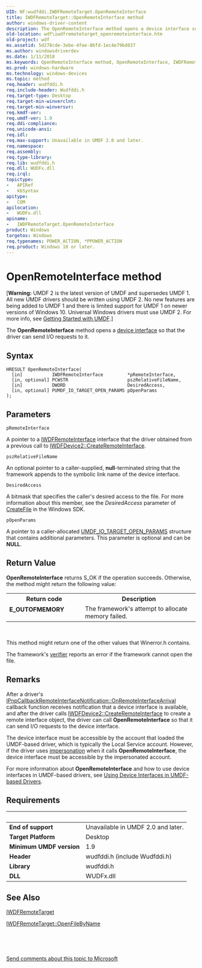 ```yaml
---
UID: NF:wudfddi.IWDFRemoteTarget.OpenRemoteInterface
title: IWDFRemoteTarget::OpenRemoteInterface method
author: windows-driver-content
description: The OpenRemoteInterface method opens a device interface so that the driver can send I/O requests to it.
old-location: wdf\iwdfremotetarget_openremoteinterface.htm
old-project: wdf
ms.assetid: 5d278cde-3ebe-4fee-86fd-1ec4e79bd837
ms.author: windowsdriverdev
ms.date: 1/11/2018
ms.keywords: OpenRemoteInterface method, OpenRemoteInterface, IWDFRemoteTarget::OpenRemoteInterface, IWDFRemoteTarget interface, OpenRemoteInterface method, OpenRemoteInterface method, IWDFRemoteTarget interface, wdf.iwdfremotetarget_openremoteinterface, IWDFRemoteTarget, umdf.iwdfremotetarget_openremoteinterface, UMDFIoTargetObjectRef_e8287a4e-9f63-40e6-9a85-fb881a27d292.xml, wudfddi/IWDFRemoteTarget::OpenRemoteInterface
ms.prod: windows-hardware
ms.technology: windows-devices
ms.topic: method
req.header: wudfddi.h
req.include-header: Wudfddi.h
req.target-type: Desktop
req.target-min-winverclnt: 
req.target-min-winversvr: 
req.kmdf-ver: 
req.umdf-ver: 1.9
req.ddi-compliance: 
req.unicode-ansi: 
req.idl: 
req.max-support: Unavailable in UMDF 2.0 and later.
req.namespace: 
req.assembly: 
req.type-library: 
req.lib: wudfddi.h
req.dll: WUDFx.dll
req.irql: 
topictype:
-	APIRef
-	kbSyntax
apitype:
-	COM
apilocation:
-	WUDFx.dll
apiname:
-	IWDFRemoteTarget.OpenRemoteInterface
product: Windows
targetos: Windows
req.typenames: POWER_ACTION, *PPOWER_ACTION
req.product: Windows 10 or later.
---
```



# OpenRemoteInterface method
<p class="CCE_Message">[<b>Warning:</b> UMDF 2 is the latest version of UMDF and supersedes UMDF 1.  All new UMDF drivers should be written using UMDF 2.  No new features are being added to UMDF 1 and there is limited support for UMDF 1 on newer versions of Windows 10.  Universal Windows drivers must use UMDF 2.  For more info, see <a href="https://docs.microsoft.com/en-us/windows-hardware/drivers/wdf/getting-started-with-umdf-version-2">Getting Started with UMDF</a>.]

The <b>OpenRemoteInterface</b> method opens a <a href="https://docs.microsoft.com/en-us/windows-hardware/drivers/wdf/using-device-interfaces-in-umdf-drivers">device interface</a> so that the driver can send I/O requests to it.

## Syntax

````
HRESULT OpenRemoteInterface(
  [in]           IWDFRemoteInterface         *pRemoteInterface,
  [in, optional] PCWSTR                      pszRelativeFileName,
  [in]           DWORD                       DesiredAccess,
  [in, optional] PUMDF_IO_TARGET_OPEN_PARAMS pOpenParams
);
````

## Parameters

`pRemoteInterface`

A pointer to a <a href="..\wudfddi\nn-wudfddi-iwdfremoteinterface.md">IWDFRemoteInterface</a> interface that the driver obtained from a previous call to <a href="https://msdn.microsoft.com/library/windows/hardware/ff556925">IWDFDevice2::CreateRemoteInterface</a>.

`pszRelativeFileName`

An optional pointer to a caller-supplied, <b>null</b>-terminated string that the framework appends to the symbolic link name of the device interface.

`DesiredAccess`

A bitmask that specifies the caller's desired access to the file. For more information about this member, see the <i>DesiredAccess</i> parameter of <a href="http://go.microsoft.com/fwlink/p/?linkid=152795">CreateFile</a> in the Windows SDK.

`pOpenParams`

A pointer to a caller-allocated <a href="..\wudfddi\ns-wudfddi-_umdf_io_target_open_params.md">UMDF_IO_TARGET_OPEN_PARAMS</a> structure that contains additional parameters. This parameter is optional and can be <b>NULL</b>.


## Return Value

<b>OpenRemoteInterface</b> returns S_OK if the operation succeeds. Otherwise, the method might return the following value:
<table>
<tr>
<th>Return code</th>
<th>Description</th>
</tr>
<tr>
<td width="40%">
<dl>
<dt><b>E_OUTOFMEMORY</b></dt>
</dl>
</td>
<td width="60%">
The framework's attempt to allocate memory failed. 

</td>
</tr>
</table> 

This method might return one of the other values that Winerror.h contains.



The framework's <a href="https://msdn.microsoft.com/e84993e1-da10-4041-8fc7-7f40806ee454">verifier</a> reports an error if the framework cannot open the file.

## Remarks

After a driver's <a href="https://msdn.microsoft.com/library/windows/hardware/ff556775">IPnpCallbackRemoteInterfaceNotification::OnRemoteInterfaceArrival</a> callback function receives notification that a device interface is available, and after the driver calls <a href="https://msdn.microsoft.com/library/windows/hardware/ff556925">IWDFDevice2::CreateRemoteInterface</a> to create a remote interface object, the driver can call <b>OpenRemoteInterface</b> so that it can send I/O requests to the device interface.

The device interface must be accessible by the account that loaded the UMDF-based driver, which is typically the Local Service account. However, if the driver uses <a href="https://docs.microsoft.com/en-us/windows-hardware/drivers/wdf/handling-client-impersonation-in-umdf-drivers">impersonation</a> when it calls <b>OpenRemoteInterface</b>, the device interface must be accessible by the impersonated account.

For more information about <b>OpenRemoteInterface</b> and how to use device interfaces in UMDF-based drivers, see <a href="https://docs.microsoft.com/en-us/windows-hardware/drivers/wdf/using-device-interfaces-in-umdf-drivers">Using Device Interfaces in UMDF-based Drivers</a>.

## Requirements
| &nbsp; | &nbsp; |
| ---- |:---- |
| **End of support** | Unavailable in UMDF 2.0 and later.  |
| **Target Platform** | Desktop |
| **Minimum UMDF version** | 1.9 |
| **Header** | wudfddi.h (include Wudfddi.h) |
| **Library** | wudfddi.h |
| **DLL** | WUDFx.dll |

## See Also

<a href="..\wudfddi\nn-wudfddi-iwdfremotetarget.md">IWDFRemoteTarget</a>

<a href="https://msdn.microsoft.com/library/windows/hardware/ff560273">IWDFRemoteTarget::OpenFileByName</a>

 

 

<a href="mailto:wsddocfb@microsoft.com?subject=Documentation%20feedback [wdf\wdf]:%20IWDFRemoteTarget::OpenRemoteInterface method%20 RELEASE:%20(1/11/2018)&amp;body=%0A%0APRIVACY STATEMENT%0A%0AWe use your feedback to improve the documentation. We don't use your email address for any other purpose, and we'll remove your email address from our system after the issue that you're reporting is fixed. While we're working to fix this issue, we might send you an email message to ask for more info. Later, we might also send you an email message to let you know that we've addressed your feedback.%0A%0AFor more info about Microsoft's privacy policy, see http://privacy.microsoft.com/en-us/default.aspx." title="Send comments about this topic to Microsoft">Send comments about this topic to Microsoft</a>